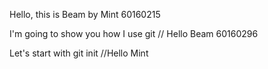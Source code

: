 
Hello, this is Beam by Mint 60160215

I'm going to show you how I use git // Hello Beam 60160296


Let's start with git init //Hello Mint
